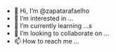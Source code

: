 - 👋 Hi, I’m @zapatarafaelho
- 👀 I’m interested in ...
- 🌱 I’m currently learning ...s
- 💞️ I’m looking to collaborate on ...
- 📫 How to reach me ...

<!---
zapatarafaelho/zapatarafaelho is a ✨ special ✨ repository because its `README.md` (this file) appears on your GitHub profile.
You can click the Preview link to take a look at your changes.
--->

